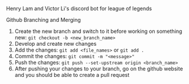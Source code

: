Henry Lam and Victor Li's discord bot for league of legends

Github Branching and Merging
1. Create the new branch and switch to it before working on something new: `git checkout -b <new_branch_name>`
2. Develop and create new changes
3. Add the changes: `git add <file_names>` or `git add .`
4. Commit the changes: `git commit -m "<message>"`
5. Push the changes: `git push --set-upstream origin <branch_name>`
6. After pushing your changes to your branch, go on the github website and you should be able to create a pull request
